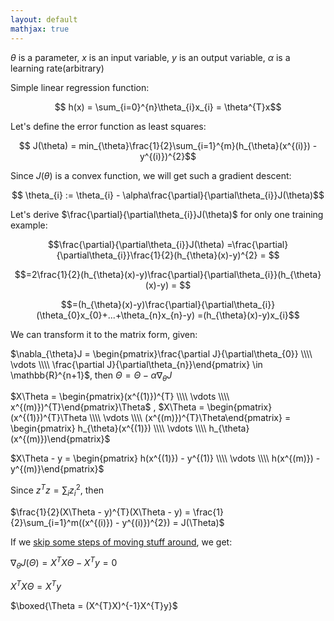 ```yaml
---
layout: default
mathjax: true
---
```


$\theta$ is a parameter,
$x$ is an input variable,
$y$ is an output variable,
$\alpha$ is a learning rate(arbitrary)

Simple linear regression function: 

$$ h(x) = \sum_{i=0}^{n}\theta_{i}x_{i} = \theta^{T}x$$

Let's define the error function as least squares:

$$ J(\theta) = min_{\theta}\frac{1}{2}\sum_{i=1}^{m}(h_{\theta}(x^{(i)}) - y^{(i)})^{2}$$

Since $J(\theta)$ is a convex function, we will get such a gradient descent:

$$ \theta_{i} := \theta_{i} - \alpha\frac{\partial}{\partial\theta_{i}}J(\theta)$$

Let's derive $\frac{\partial}{\partial\theta_{i}}J(\theta)$ for only one training example: 

$$\frac{\partial}{\partial\theta_{i}}J(\theta) =\frac{\partial}{\partial\theta_{i}}\frac{1}{2}(h_{\theta}(x)-y)^{2} = $$

$$=2\frac{1}{2}(h_{\theta}(x)-y)\frac{\partial}{\partial\theta_{i}}(h_{\theta}(x)-y) = $$

$$=(h_{\theta}(x)-y)\frac{\partial}{\partial\theta_{i}}(\theta_{0}x_{0}+...+\theta_{n}x_{n}-y) =(h_{\theta}(x)-y)x_{i}$$

We can transform it to the matrix form, given:

$\nabla_{\theta}J = \begin{pmatrix}\frac{\partial J}{\partial\theta_{0}} \\\\ \vdots \\\\ \frac{\partial J}{\partial\theta_{n}}\end{pmatrix} \in \mathbb{R}^{n+1}$, then $\Theta = \Theta - \alpha \nabla_{\theta}J$

$X\Theta = \begin{pmatrix}(x^{(1)})^{T} \\\\ \vdots \\\\ x^{(m)})^{T}\end{pmatrix}\Theta$ , 
$X\Theta = \begin{pmatrix}(x^{(1)})^{T}\Theta \\\\ \vdots \\\\ (x^{(m)})^{T}\Theta\end{pmatrix} = \begin{pmatrix} h_{\theta}(x^{(1)}) \\\\ \vdots \\\\ h_{\theta}(x^{(m)})\end{pmatrix}$

$X\Theta - y = \begin{pmatrix} h(x^{(1)}) - y^{(1)} \\\\ \vdots \\\\ h(x^{(m)}) - y^{(m)}\end{pmatrix}$

Since $z^{T}z = \sum_{i}z_{i}^{2}$, then

$\frac{1}{2}(X\Theta - y)^{T}(X\Theta - y) = \frac{1}{2}\sum_{i=1}^m((x^{(i)}) - y^{(i)})^{2}) = J(\Theta)$

If we [skip some steps of moving stuff around](http://cs229.stanford.edu/notes/cs229-notes1.pdf), we get:

$\nabla_{\theta} J(\Theta) = X^{T}X\Theta - X^{T}y = 0$

$X^{T}X\Theta = X^{T}y$

$\boxed{\Theta = (X^{T}X)^{-1}X^{T}y}$
